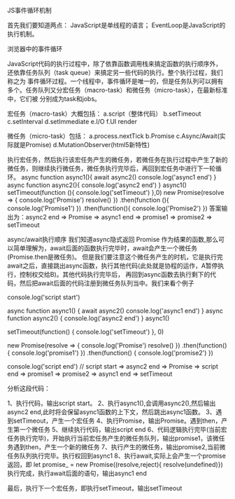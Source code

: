 JS事件循环机制

首先我们要知道两点：
JavaScript是单线程的语言；
EventLoop是JavaScript的执行机制。

浏览器中的事件循环

JavaScript代码的执行过程中，除了依靠函数调用栈来搞定函数的执行顺序外，还依靠任务队列（task queue）来搞定另一些代码的执行。整个执行过程，我们称之为
事件循环过程。一个线程中，事件循环是唯一的，但是任务队列可以拥有多个。任务队列又分宏任务（macro-task）和微任务（micro-task），在最新标准中，它们被
分别成为task和jobs。

宏任务（macro-task）大概包括：
a.script（整体代码）
b.setTimeout
c.setInterval
d.setImmediate
e.I/O
f.UI render

微任务（micro-task）包括：
a.process.nextTick
b.Promise
c.Async/Await(实际就是Promise)
d.MutationObserver(html5新特性)

执行宏任务，然后执行该宏任务产生的微任务，若微任务在执行过程中产生了新的微任务，则继续执行微任务，微任务执行完毕后，再回到宏任务中进行下一轮循环。
async function async1(){
    await async2()
    console.log('async1 end')
}
async function async2(){
    console.log('async2 end')
}
async1()
setTimeout(function (){
    console.log('setTimeout')
},0)
new Promise(resolve => {
    console.log('Promise')
    resolve()
})
.then(function (){
    console.log('Promise1')
})
.then(function(){
    console.log('Promise2')
})
答案输出为：async2 end => Promise => async1 end => promise1 => promise2 => setTimeout 

async/await执行顺序
我们知道async隐式返回 Promise 作为结果的函数,那么可以简单理解为，await后面的函数执行完毕时，await会产生一个微任务(Promise.then是微任务)。
但是我们要注意这个微任务产生的时机，它是执行完await之后，直接跳出async函数，执行其他代码(此处就是协程的运作，A暂停执行，控制权交给B)。其他代码执行完毕后，
再回到async函数去执行剩下的代码，然后把await后面的代码注册到微任务队列当中。我们来看个例子

console.log('script start')

async function async1() {
    await async2()
    console.log('async1 end')
}
async function async2() {
    console.log('async2 end')
}
async1()

setTimeout(function() {
    console.log('setTimeout')
}, 0)

new Promise(resolve => {
    console.log('Promise')
    resolve()
})
.then(function() {
    console.log('promise1')
})
.then(function() {
    console.log('promise2')
})

console.log('script end')
// script start => async2 end => Promise => script end => promise1 => promise2 => async1 end => setTimeout

分析这段代码：

1、执行代码，输出script start。
2、执行async1(),会调用async2(),然后输出async2 end,此时将会保留async1函数的上下文，然后跳出async1函数。
3、遇到setTimeout，产生一个宏任务
4、执行Promise，输出Promise。遇到then，产生第一个微任务
5、继续执行代码，输出script end
6、代码逻辑执行完毕(当前宏任务执行完毕)，开始执行当前宏任务产生的微任务队列，输出promise1，该微任务遇到then，产生一个新的微任务
7、执行产生的微任务，输出promise2,当前微任务队列执行完毕。执行权回到async1
8、执行await,实际上会产生一个promise返回，即
let promise_ = new Promise((resolve,reject){ resolve(undefined)})
执行完成，执行await后面的语句，输出async1 end

最后，执行下一个宏任务，即执行setTimeout，输出setTimeout
